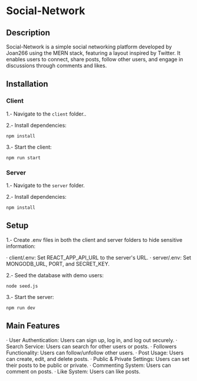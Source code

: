 
# Social-Network

## Description

Social-Network is a simple social networking platform developed by Joan266 using the MERN stack, featuring a layout inspired by Twitter. 
It enables users to connect, share posts, follow other users, and engage in discussions through comments and likes.

## Installation

### Client

1.- Navigate to the `client` folder..

2.- Install dependencies:

    npm install
    
3.- Start the client:

    npm run start

### Server

1.- Navigate to the `server` folder.

2.- Install dependencies:

    npm install

## Setup

1.- Create .env files in both the client and server folders to hide sensitive information:

  · client/.env: Set REACT_APP_API_URL to the server's URL.
  · server/.env: Set MONGODB_URL, PORT, and SECRET_KEY.

2.- Seed the database with demo users:

    node seed.js

3.- Start the server:

    npm run dev

## Main Features

· User Authentication: Users can sign up, log in, and log out securely.
· Search Service: Users can search for other users or posts.
· Followers Functionality: Users can follow/unfollow other users.
· Post Usage: Users can create, edit, and delete posts.
· Public & Private Settings: Users can set their posts to be public or private.
· Commenting System: Users can comment on posts.
· Like System: Users can like posts.
